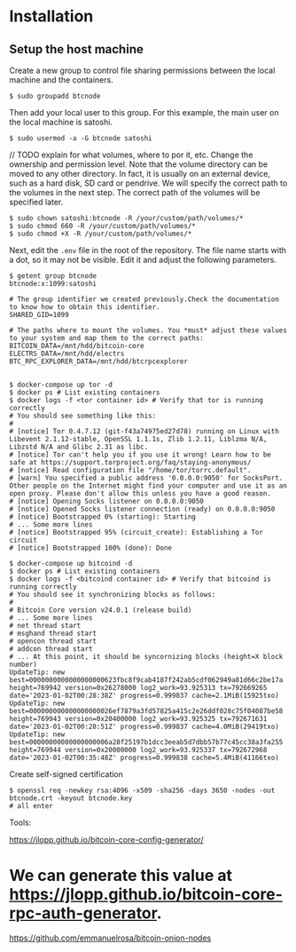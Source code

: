 # Installation

## Setup the host machine

Create a new group to control file sharing permissions between the local machine and the containers.

```
$ sudo groupadd btcnode
```

Then add your local user to this group. For this example, the main user on the local machine is satoshi.

```
$ sudo usermod -a -G btcnode satoshi
```

// TODO explain for what volumes, where to por it, etc.
Change the ownership and permission level. Note that the volume directory can be moved to any other directory. In fact, it is usually on an external device, such as a hard disk, SD card or pendrive. We will specify the correct path to the volumes in the next step. The correct path of the volumes will be specified later.

```
$ sudo chown satoshi:btcnode -R /your/custom/path/volumes/*
$ sudo chmod 660 -R /your/custom/path/volumes/*
$ sudo chmod +X -R /your/custom/path/volumes/*
```

Next, edit the `.env` file in the root of the repository. The file name starts with a dot, so it may not be visible. Edit it and adjust the following parameters.


```
$ getent group btcnode
btcnode:x:1099:satoshi
```

```
# The group identifier we created previously.Check the documentation to know how to obtain this identifier.
SHARED_GID=1099

# The paths where to mount the volumes. You *must* adjust these values to your system and map them to the correct paths:
BITCOIN_DATA=/mnt/hdd/bitcoin-core
ELECTRS_DATA=/mnt/hdd/electrs
BTC_RPC_EXPLORER_DATA=/mnt/hdd/btcrpcexplorer

```

```

$ docker-compose up tor -d 
$ docker ps # List existing containers
$ docker logs -f <tor container id> # Verify that tor is running correctly
# You should see something like this:
#
# [notice] Tor 0.4.7.12 (git-f43a74975ed27d78) running on Linux with Libevent 2.1.12-stable, OpenSSL 1.1.1s, Zlib 1.2.11, Liblzma N/A, Libzstd N/A and Glibc 2.31 as libc.
# [notice] Tor can't help you if you use it wrong! Learn how to be safe at https://support.torproject.org/faq/staying-anonymous/
# [notice] Read configuration file "/home/tor/torrc.default".
# [warn] You specified a public address '0.0.0.0:9050' for SocksPort. Other people on the Internet might find your computer and use it as an open proxy. Please don't allow this unless you have a good reason.
# [notice] Opening Socks listener on 0.0.0.0:9050
# [notice] Opened Socks listener connection (ready) on 0.0.0.0:9050
# [notice] Bootstrapped 0% (starting): Starting
# ... Some more lines
# [notice] Bootstrapped 95% (circuit_create): Establishing a Tor circuit
# [notice] Bootstrapped 100% (done): Done

```


```
$ docker-compose up bitcoind -d
$ docker ps # List existing containers
$ docker logs -f <bitcoind container id> # Verify that bitcoind is running correctly
# You should see it synchronizing blocks as follows:
#
# Bitcoin Core version v24.0.1 (release build)
# ... Some more lines
# net thread start
# msghand thread start
# opencon thread start
# addcon thread start
# ... At this point, it should be syncornizing blocks (height=X block number)
UpdateTip: new best=0000000000000000000623fbc8f9cab4187f242ab5cdf062949a81d66c2be17a height=769942 version=0x26278000 log2_work=93.925313 tx=792669265 date='2023-01-02T00:28:38Z' progress=0.999837 cache=2.1MiB(15925txo)
UpdateTip: new best=000000000000000000026ef7879a3fd57825a415c2e26ddf028c75f04087be58 height=769943 version=0x20400000 log2_work=93.925325 tx=792671631 date='2023-01-02T00:28:51Z' progress=0.999837 cache=4.0MiB(29419txo)
UpdateTip: new best=00000000000000000006a28f25197b1dcc3eeab5d7dbb57b77c45cc38a3fa255 height=769944 version=0x20000000 log2_work=93.925337 tx=792672968 date='2023-01-02T00:35:48Z' progress=0.999838 cache=5.4MiB(41166txo)
```

Create self-signed certification
```
$ openssl req -newkey rsa:4096 -x509 -sha256 -days 3650 -nodes -out btcnode.crt -keyout btcnode.key
# all enter
```




Tools:

https://jlopp.github.io/bitcoin-core-config-generator/
# We can generate this value at https://jlopp.github.io/bitcoin-core-rpc-auth-generator.


https://github.com/emmanuelrosa/bitcoin-onion-nodes